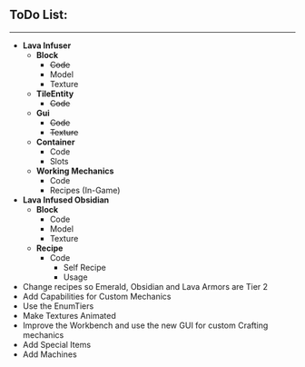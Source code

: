 ## ToDo List:
---
+ **Lava Infuser**
  + **Block**
    + ~~Code~~
    + Model
    + Texture
  + **TileEntity**
    + ~~Code~~
  + **Gui**
    + ~~Code~~
    + ~~Texture~~
  + **Container**
    + Code
    + Slots
  + **Working Mechanics**
    + Code
    + Recipes (In-Game)
+ **Lava Infused Obsidian**
  + **Block**
    + Code
    + Model
    + Texture
  + **Recipe**
    + Code
      + Self Recipe
      + Usage
+ Change recipes so Emerald, Obsidian and Lava Armors are Tier 2
+ Add Capabilities for Custom Mechanics
+ Use the EnumTiers
+ Make Textures Animated
+ Improve the Workbench and use the new GUI for custom Crafting mechanics
+ Add Special Items
+ Add Machines
